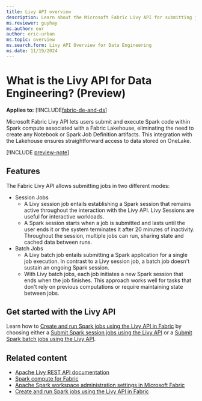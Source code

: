 ```yaml
---
title: Livy API overview
description: Learn about the Microsoft Fabric Livy API for submitting jobs to Spark
ms.reviewer: guyhay
ms.author: eur
author: eric-urban
ms.topic: overview
ms.search.form: Livy API Overview for Data Engineering
ms.date: 11/19/2024
---
```


# What is the Livy API for Data Engineering? (Preview)

**Applies to:** [!INCLUDE[fabric-de-and-ds](includes/fabric-de-ds.md)]

Microsoft Fabric Livy API lets users submit and execute Spark code within Spark compute associated with a Fabric Lakehouse, eliminating the need to create any Notebook or Spark Job Definition artifacts. This integration with the Lakehouse ensures straightforward access to data stored on OneLake.

[!INCLUDE [preview-note](../includes/feature-preview-note.md)]

## Features

The Fabric Livy API allows submitting jobs in two different modes:

- Session Jobs
  - A Livy session job entails establishing a Spark session that remains active throughout the interaction with the Livy API. Livy Sessions are useful for interactive workloads.
  - A Spark session starts when a job is submitted and lasts until the user ends it or the system terminates it after 20 minutes of inactivity. Throughout the session, multiple jobs can run, sharing state and cached data between runs.
- Batch Jobs
  - A Livy batch job entails submitting a Spark application for a single job execution. In contrast to a Livy session job, a batch job doesn't sustain an ongoing Spark session.
  - With Livy batch jobs, each job initiates a new Spark session that ends when the job finishes. This approach works well for tasks that don't rely on previous computations or require maintaining state between jobs.

## Get started with the Livy API

Learn how to [Create and run Spark jobs using the Livy API in Fabric](get-started-api-livy.md) by choosing either a [Submit Spark session jobs using the Livy API](get-started-api-livy-session.md) or a [Submit Spark batch jobs using the Livy API](get-started-api-livy-batch.md).

## Related content

- [Apache Livy REST API documentation](https://livy.incubator.apache.org/docs/latest/rest-api.html)
- [Spark compute for Fabric](spark-compute.md)
- [Apache Spark workspace administration settings in Microsoft Fabric](workspace-admin-settings.md)
- [Create and run Spark jobs using the Livy API in Fabric](get-started-api-livy.md)
